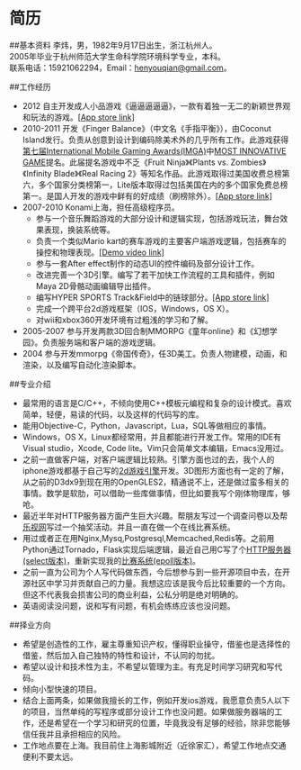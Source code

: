 简历
======
##基本资料
李炜，男，1982年9月17日出生，浙江杭州人。  
2005年毕业于杭州师范大学生命科学院环境科学专业，本科。  
联系电话：15921062294，Email：henyouqian@gmail.com。

##工作经历
* 2012 自主开发成人小品游戏《逼逼逼逼逼》，一款有着独一无二的新颖世界观和玩法的游戏。<a href="https://itunes.apple.com/cn/app/bi-bi-bi-bi-bi/id547257609?mt=8">[App store link]</a>
* 2010-2011 开发《Finger Balance》（中文名《手指平衡》），由Coconut Island发行。负责从创意到设计到编码除美术外的几乎所有工作。此游戏获得<a href="http://www.imgawards.com/EN/previous-years-7th.php">第七届International Mobile Gaming Awards(IMGA)</a>中<a href="http://www.imgawards.com/EN/previous-years-fiche.php?gameid=718&categoryid=16&starDate=2010&endDate=2012&imga=7">MOST INNOVATIVE GAME</a>提名。此届提名游戏中不乏《Fruit Ninja》《Plants vs. Zombies》《Infinity Blade》《Real Racing 2》等知名作品。此游戏取得过美国收费总榜第六，多个国家分类榜第一，Lite版本取得过包括美国在内的多个国家免费总榜第一。是国人开发的游戏中鲜有的好成绩（刷榜除外）。<a href="https://itunes.apple.com/us/app/finger-balance/id368180844?mt=8">[App store link]</a>
* 2007-2010 Konami上海，担任高级程序员。
  * 参与一个音乐舞蹈游戏的大部分设计和逻辑实现，包括游戏玩法，舞台效果表现，换装系统等。
  * 负责一个类似Mario kart的赛车游戏的主要客户端游戏逻辑，包括赛车的操控和物理表现。<a href="http://v.youku.com/v_show/id_XNTEzNDM0MjQ0.html">[Demo video link]</a>
  * 参与一套After effect制作的动态UI的控件编码及部分设计工作。
  * 改进完善一个3D引擎。编写了若干加快工作流程的工具和插件，例如Maya 2D骨骼动画编辑导出插件。
  * 编写HYPER SPORTS Track&Field中的链球部分。<a href="https://itunes.apple.com/jp/app/hyper-sports-track-field/id368489398?l=en&mt=8">[App store link]</a>
  * 完成一个跨平台2d游戏框架（IOS，Windows，OS X）。
  * 对wii和xbox360开发环境有过粗浅的学习和了解。
* 2005-2007 参与开发两款3D回合制MMORPG《童年online》和《幻想学园》。负责服务端和客户端的游戏逻辑。
* 2004 参与开发mmorpg《帝国传奇》，任3D美工。负责人物建模，动画，和渲染，以及编写自动化渲染脚本。

##专业介绍
* 最常用的语言是C/C++，不倾向使用C++模板元编程和复杂的设计模式。喜欢简单，轻便，易读的代码，以及这样的代码写的库。
* 能用Objective-C，Python，Javascript，Lua，SQL等做相应的事情。
* Windows，OS X，Linux都经常用，并且都能进行开发工作。常用的IDE有Visual studio，Xcode, Code lite。Vim只会简单文本编辑，Emacs没用过。
* 之前一直做客户端，对客户端逻辑比较熟。引擎方面也过的去，我个人的iphone游戏都基于自己写的<a href="https://github.com/henyouqian/lwtf">2d游戏引擎</a>开发。3D图形方面也有一定的了解，从之前的D3dx9到现在用的OpenGLES2，精通说不上，还是做过蛮多相关的事情。数学是软肋，可以借助一些库做事情，但比如要我写个刚体物理库，够呛。
* 最近半年对HTTP服务器方面产生巨大兴趣。帮朋友写过一个调查问卷以及帮<a href="http://www.letv.com/">乐视网</a>写过一个抽奖活动。并且一直在做一个在线比赛系统。
* 用过或者正在用Nginx,Mysq,Postgresql,Memcached,Redis等。之前用Python通过Tornado，Flask实现后端逻辑，最近自己用C写了个<a href="https://github.com/henyouqian/local_httpd">HTTP服务器(select版本)</a>，重新实现我的<a href="https://github.com/henyouqian/cmatch2">比赛系统(epoll版本)</a>。
* 之前一直为公司为个人写代码做东西，今后想参与到一些开源项目中去，在开源社区中学习并贡献自己的力量。我想这应该是我今后比较重要的一个方向。但这不代表我会损害公司的商业利益，公私分明是绝对明确的。
* 英语阅读没问题，说和写有问题，有机会练练应该也没问题。

##择业方向
* 希望是创造性的工作，雇主尊重知识产权，懂得职业操守，借鉴也是选择性的借鉴，然后加入自己独特的特性和设计，不认同的勿扰。
* 希望以设计和技术性为主，不希望以管理为主。有充足时间学习研究和写代码。
* 倾向小型快速的项目。
* 结合上面两条，如果做我擅长的工作，例如开发ios游戏，我愿意负责5人以下的项目，当然单纯的写程序或部分设计工作也没问题。如果做服务器端的工作，还是希望在一个学习和研究的位置，毕竟我没有足够的经验，除非您能够信任我并且承担相应的风险。
* 工作地点要在上海。我目前住上海影城附近（近徐家汇），希望工作地点交通便利不要太远。
